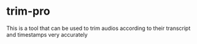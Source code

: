 # trim-pro
This is a tool that can be used to trim audios according to their transcript and timestamps very accurately
